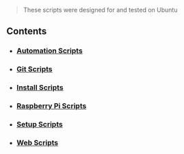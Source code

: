 > These scripts were designed for and tested on Ubuntu
## Contents
* ### [Automation Scripts](/automation/)
* ### [Git Scripts](/git/)
* ### [Install Scripts](/install/)
* ### [Raspberry Pi Scripts](/raspberrypi/)
* ### [Setup Scripts](/setup/)
* ### [Web Scripts](/web/)